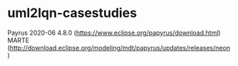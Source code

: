 # uml2lqn-casestudies

Payrus 2020-06 4.8.0 (https://www.eclipse.org/papyrus/download.html)
MARTE (http://download.eclipse.org/modeling/mdt/papyrus/updates/releases/neon)



